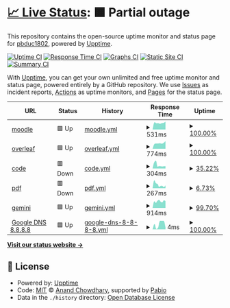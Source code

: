 # [📈 Live Status](https://up.adf.cc.ua): <!--live status--> **🟧 Partial outage**

This repository contains the open-source uptime monitor and status page for [pbduc1802](https://up.adf.cc.ua), powered by [Upptime](https://github.com/upptime/upptime).

[![Uptime CI](https://github.com/smbcat16/uptime/workflows/Uptime%20CI/badge.svg)](https://github.com/smbcat16/uptime/actions?query=workflow%3A%22Uptime+CI%22)
[![Response Time CI](https://github.com/smbcat16/uptime/workflows/Response%20Time%20CI/badge.svg)](https://github.com/smbcat16/uptime/actions?query=workflow%3A%22Response+Time+CI%22)
[![Graphs CI](https://github.com/smbcat16/uptime/workflows/Graphs%20CI/badge.svg)](https://github.com/smbcat16/uptime/actions?query=workflow%3A%22Graphs+CI%22)
[![Static Site CI](https://github.com/smbcat16/uptime/workflows/Static%20Site%20CI/badge.svg)](https://github.com/smbcat16/uptime/actions?query=workflow%3A%22Static+Site+CI%22)
[![Summary CI](https://github.com/smbcat16/uptime/workflows/Summary%20CI/badge.svg)](https://github.com/smbcat16/uptime/actions?query=workflow%3A%22Summary+CI%22)

With [Upptime](https://upptime.js.org), you can get your own unlimited and free uptime monitor and status page, powered entirely by a GitHub repository. We use [Issues](https://github.com/smbcat16/uptime/issues) as incident reports, [Actions](https://github.com/smbcat16/uptime/actions) as uptime monitors, and [Pages](https://up.adf.cc.ua) for the status page.

<!--start: status pages-->
<!-- This summary is generated by Upptime (https://github.com/upptime/upptime) -->
<!-- Do not edit this manually, your changes will be overwritten -->
<!-- prettier-ignore -->
| URL | Status | History | Response Time | Uptime |
| --- | ------ | ------- | ------------- | ------ |
| <img alt="" src="https://icons.duckduckgo.com/ip3/adf-elearning.org.ico" height="13"> [moodle](https://adf-elearning.org) | 🟩 Up | [moodle.yml](https://github.com/smbcat16/uptime/commits/HEAD/history/moodle.yml) | <details><summary><img alt="Response time graph" src="./graphs/moodle/response-time-week.png" height="20"> 531ms</summary><br><a href="https://up.adf.cc.ua/history/moodle"><img alt="Response time 547" src="https://img.shields.io/endpoint?url=https%3A%2F%2Fraw.githubusercontent.com%2Fsmbcat16%2Fuptime%2FHEAD%2Fapi%2Fmoodle%2Fresponse-time.json"></a><br><a href="https://up.adf.cc.ua/history/moodle"><img alt="24-hour response time 623" src="https://img.shields.io/endpoint?url=https%3A%2F%2Fraw.githubusercontent.com%2Fsmbcat16%2Fuptime%2FHEAD%2Fapi%2Fmoodle%2Fresponse-time-day.json"></a><br><a href="https://up.adf.cc.ua/history/moodle"><img alt="7-day response time 531" src="https://img.shields.io/endpoint?url=https%3A%2F%2Fraw.githubusercontent.com%2Fsmbcat16%2Fuptime%2FHEAD%2Fapi%2Fmoodle%2Fresponse-time-week.json"></a><br><a href="https://up.adf.cc.ua/history/moodle"><img alt="30-day response time 532" src="https://img.shields.io/endpoint?url=https%3A%2F%2Fraw.githubusercontent.com%2Fsmbcat16%2Fuptime%2FHEAD%2Fapi%2Fmoodle%2Fresponse-time-month.json"></a><br><a href="https://up.adf.cc.ua/history/moodle"><img alt="1-year response time 547" src="https://img.shields.io/endpoint?url=https%3A%2F%2Fraw.githubusercontent.com%2Fsmbcat16%2Fuptime%2FHEAD%2Fapi%2Fmoodle%2Fresponse-time-year.json"></a></details> | <details><summary><a href="https://up.adf.cc.ua/history/moodle">100.00%</a></summary><a href="https://up.adf.cc.ua/history/moodle"><img alt="All-time uptime 100.00%" src="https://img.shields.io/endpoint?url=https%3A%2F%2Fraw.githubusercontent.com%2Fsmbcat16%2Fuptime%2FHEAD%2Fapi%2Fmoodle%2Fuptime.json"></a><br><a href="https://up.adf.cc.ua/history/moodle"><img alt="24-hour uptime 100.00%" src="https://img.shields.io/endpoint?url=https%3A%2F%2Fraw.githubusercontent.com%2Fsmbcat16%2Fuptime%2FHEAD%2Fapi%2Fmoodle%2Fuptime-day.json"></a><br><a href="https://up.adf.cc.ua/history/moodle"><img alt="7-day uptime 100.00%" src="https://img.shields.io/endpoint?url=https%3A%2F%2Fraw.githubusercontent.com%2Fsmbcat16%2Fuptime%2FHEAD%2Fapi%2Fmoodle%2Fuptime-week.json"></a><br><a href="https://up.adf.cc.ua/history/moodle"><img alt="30-day uptime 100.00%" src="https://img.shields.io/endpoint?url=https%3A%2F%2Fraw.githubusercontent.com%2Fsmbcat16%2Fuptime%2FHEAD%2Fapi%2Fmoodle%2Fuptime-month.json"></a><br><a href="https://up.adf.cc.ua/history/moodle"><img alt="1-year uptime 100.00%" src="https://img.shields.io/endpoint?url=https%3A%2F%2Fraw.githubusercontent.com%2Fsmbcat16%2Fuptime%2FHEAD%2Fapi%2Fmoodle%2Fuptime-year.json"></a></details>
| <img alt="" src="https://icons.duckduckgo.com/ip3/overleaf.adf-elearning.org.ico" height="13"> [overleaf](https://overleaf.adf-elearning.org) | 🟩 Up | [overleaf.yml](https://github.com/smbcat16/uptime/commits/HEAD/history/overleaf.yml) | <details><summary><img alt="Response time graph" src="./graphs/overleaf/response-time-week.png" height="20"> 774ms</summary><br><a href="https://up.adf.cc.ua/history/overleaf"><img alt="Response time 836" src="https://img.shields.io/endpoint?url=https%3A%2F%2Fraw.githubusercontent.com%2Fsmbcat16%2Fuptime%2FHEAD%2Fapi%2Foverleaf%2Fresponse-time.json"></a><br><a href="https://up.adf.cc.ua/history/overleaf"><img alt="24-hour response time 1058" src="https://img.shields.io/endpoint?url=https%3A%2F%2Fraw.githubusercontent.com%2Fsmbcat16%2Fuptime%2FHEAD%2Fapi%2Foverleaf%2Fresponse-time-day.json"></a><br><a href="https://up.adf.cc.ua/history/overleaf"><img alt="7-day response time 774" src="https://img.shields.io/endpoint?url=https%3A%2F%2Fraw.githubusercontent.com%2Fsmbcat16%2Fuptime%2FHEAD%2Fapi%2Foverleaf%2Fresponse-time-week.json"></a><br><a href="https://up.adf.cc.ua/history/overleaf"><img alt="30-day response time 830" src="https://img.shields.io/endpoint?url=https%3A%2F%2Fraw.githubusercontent.com%2Fsmbcat16%2Fuptime%2FHEAD%2Fapi%2Foverleaf%2Fresponse-time-month.json"></a><br><a href="https://up.adf.cc.ua/history/overleaf"><img alt="1-year response time 836" src="https://img.shields.io/endpoint?url=https%3A%2F%2Fraw.githubusercontent.com%2Fsmbcat16%2Fuptime%2FHEAD%2Fapi%2Foverleaf%2Fresponse-time-year.json"></a></details> | <details><summary><a href="https://up.adf.cc.ua/history/overleaf">100.00%</a></summary><a href="https://up.adf.cc.ua/history/overleaf"><img alt="All-time uptime 100.00%" src="https://img.shields.io/endpoint?url=https%3A%2F%2Fraw.githubusercontent.com%2Fsmbcat16%2Fuptime%2FHEAD%2Fapi%2Foverleaf%2Fuptime.json"></a><br><a href="https://up.adf.cc.ua/history/overleaf"><img alt="24-hour uptime 100.00%" src="https://img.shields.io/endpoint?url=https%3A%2F%2Fraw.githubusercontent.com%2Fsmbcat16%2Fuptime%2FHEAD%2Fapi%2Foverleaf%2Fuptime-day.json"></a><br><a href="https://up.adf.cc.ua/history/overleaf"><img alt="7-day uptime 100.00%" src="https://img.shields.io/endpoint?url=https%3A%2F%2Fraw.githubusercontent.com%2Fsmbcat16%2Fuptime%2FHEAD%2Fapi%2Foverleaf%2Fuptime-week.json"></a><br><a href="https://up.adf.cc.ua/history/overleaf"><img alt="30-day uptime 100.00%" src="https://img.shields.io/endpoint?url=https%3A%2F%2Fraw.githubusercontent.com%2Fsmbcat16%2Fuptime%2FHEAD%2Fapi%2Foverleaf%2Fuptime-month.json"></a><br><a href="https://up.adf.cc.ua/history/overleaf"><img alt="1-year uptime 100.00%" src="https://img.shields.io/endpoint?url=https%3A%2F%2Fraw.githubusercontent.com%2Fsmbcat16%2Fuptime%2FHEAD%2Fapi%2Foverleaf%2Fuptime-year.json"></a></details>
| <img alt="" src="https://upload.wikimedia.org/wikipedia/commons/9/9a/Visual_Studio_Code_1.35_icon.svg" height="13"> [code](https://code.adf-elearning.org) | 🟥 Down | [code.yml](https://github.com/smbcat16/uptime/commits/HEAD/history/code.yml) | <details><summary><img alt="Response time graph" src="./graphs/code/response-time-week.png" height="20"> 304ms</summary><br><a href="https://up.adf.cc.ua/history/code"><img alt="Response time 524" src="https://img.shields.io/endpoint?url=https%3A%2F%2Fraw.githubusercontent.com%2Fsmbcat16%2Fuptime%2FHEAD%2Fapi%2Fcode%2Fresponse-time.json"></a><br><a href="https://up.adf.cc.ua/history/code"><img alt="24-hour response time 207" src="https://img.shields.io/endpoint?url=https%3A%2F%2Fraw.githubusercontent.com%2Fsmbcat16%2Fuptime%2FHEAD%2Fapi%2Fcode%2Fresponse-time-day.json"></a><br><a href="https://up.adf.cc.ua/history/code"><img alt="7-day response time 304" src="https://img.shields.io/endpoint?url=https%3A%2F%2Fraw.githubusercontent.com%2Fsmbcat16%2Fuptime%2FHEAD%2Fapi%2Fcode%2Fresponse-time-week.json"></a><br><a href="https://up.adf.cc.ua/history/code"><img alt="30-day response time 403" src="https://img.shields.io/endpoint?url=https%3A%2F%2Fraw.githubusercontent.com%2Fsmbcat16%2Fuptime%2FHEAD%2Fapi%2Fcode%2Fresponse-time-month.json"></a><br><a href="https://up.adf.cc.ua/history/code"><img alt="1-year response time 524" src="https://img.shields.io/endpoint?url=https%3A%2F%2Fraw.githubusercontent.com%2Fsmbcat16%2Fuptime%2FHEAD%2Fapi%2Fcode%2Fresponse-time-year.json"></a></details> | <details><summary><a href="https://up.adf.cc.ua/history/code">35.22%</a></summary><a href="https://up.adf.cc.ua/history/code"><img alt="All-time uptime 37.91%" src="https://img.shields.io/endpoint?url=https%3A%2F%2Fraw.githubusercontent.com%2Fsmbcat16%2Fuptime%2FHEAD%2Fapi%2Fcode%2Fuptime.json"></a><br><a href="https://up.adf.cc.ua/history/code"><img alt="24-hour uptime 0.00%" src="https://img.shields.io/endpoint?url=https%3A%2F%2Fraw.githubusercontent.com%2Fsmbcat16%2Fuptime%2FHEAD%2Fapi%2Fcode%2Fuptime-day.json"></a><br><a href="https://up.adf.cc.ua/history/code"><img alt="7-day uptime 35.22%" src="https://img.shields.io/endpoint?url=https%3A%2F%2Fraw.githubusercontent.com%2Fsmbcat16%2Fuptime%2FHEAD%2Fapi%2Fcode%2Fuptime-week.json"></a><br><a href="https://up.adf.cc.ua/history/code"><img alt="30-day uptime 17.54%" src="https://img.shields.io/endpoint?url=https%3A%2F%2Fraw.githubusercontent.com%2Fsmbcat16%2Fuptime%2FHEAD%2Fapi%2Fcode%2Fuptime-month.json"></a><br><a href="https://up.adf.cc.ua/history/code"><img alt="1-year uptime 37.91%" src="https://img.shields.io/endpoint?url=https%3A%2F%2Fraw.githubusercontent.com%2Fsmbcat16%2Fuptime%2FHEAD%2Fapi%2Fcode%2Fuptime-year.json"></a></details>
| <img alt="" src="https://icons.duckduckgo.com/ip3/pdf.adf-elearning.org.ico" height="13"> [pdf](https://pdf.adf-elearning.org) | 🟥 Down | [pdf.yml](https://github.com/smbcat16/uptime/commits/HEAD/history/pdf.yml) | <details><summary><img alt="Response time graph" src="./graphs/pdf/response-time-week.png" height="20"> 267ms</summary><br><a href="https://up.adf.cc.ua/history/pdf"><img alt="Response time 543" src="https://img.shields.io/endpoint?url=https%3A%2F%2Fraw.githubusercontent.com%2Fsmbcat16%2Fuptime%2FHEAD%2Fapi%2Fpdf%2Fresponse-time.json"></a><br><a href="https://up.adf.cc.ua/history/pdf"><img alt="24-hour response time 221" src="https://img.shields.io/endpoint?url=https%3A%2F%2Fraw.githubusercontent.com%2Fsmbcat16%2Fuptime%2FHEAD%2Fapi%2Fpdf%2Fresponse-time-day.json"></a><br><a href="https://up.adf.cc.ua/history/pdf"><img alt="7-day response time 267" src="https://img.shields.io/endpoint?url=https%3A%2F%2Fraw.githubusercontent.com%2Fsmbcat16%2Fuptime%2FHEAD%2Fapi%2Fpdf%2Fresponse-time-week.json"></a><br><a href="https://up.adf.cc.ua/history/pdf"><img alt="30-day response time 480" src="https://img.shields.io/endpoint?url=https%3A%2F%2Fraw.githubusercontent.com%2Fsmbcat16%2Fuptime%2FHEAD%2Fapi%2Fpdf%2Fresponse-time-month.json"></a><br><a href="https://up.adf.cc.ua/history/pdf"><img alt="1-year response time 543" src="https://img.shields.io/endpoint?url=https%3A%2F%2Fraw.githubusercontent.com%2Fsmbcat16%2Fuptime%2FHEAD%2Fapi%2Fpdf%2Fresponse-time-year.json"></a></details> | <details><summary><a href="https://up.adf.cc.ua/history/pdf">6.73%</a></summary><a href="https://up.adf.cc.ua/history/pdf"><img alt="All-time uptime 51.57%" src="https://img.shields.io/endpoint?url=https%3A%2F%2Fraw.githubusercontent.com%2Fsmbcat16%2Fuptime%2FHEAD%2Fapi%2Fpdf%2Fuptime.json"></a><br><a href="https://up.adf.cc.ua/history/pdf"><img alt="24-hour uptime 0.00%" src="https://img.shields.io/endpoint?url=https%3A%2F%2Fraw.githubusercontent.com%2Fsmbcat16%2Fuptime%2FHEAD%2Fapi%2Fpdf%2Fuptime-day.json"></a><br><a href="https://up.adf.cc.ua/history/pdf"><img alt="7-day uptime 6.73%" src="https://img.shields.io/endpoint?url=https%3A%2F%2Fraw.githubusercontent.com%2Fsmbcat16%2Fuptime%2FHEAD%2Fapi%2Fpdf%2Fuptime-week.json"></a><br><a href="https://up.adf.cc.ua/history/pdf"><img alt="30-day uptime 41.46%" src="https://img.shields.io/endpoint?url=https%3A%2F%2Fraw.githubusercontent.com%2Fsmbcat16%2Fuptime%2FHEAD%2Fapi%2Fpdf%2Fuptime-month.json"></a><br><a href="https://up.adf.cc.ua/history/pdf"><img alt="1-year uptime 51.57%" src="https://img.shields.io/endpoint?url=https%3A%2F%2Fraw.githubusercontent.com%2Fsmbcat16%2Fuptime%2FHEAD%2Fapi%2Fpdf%2Fuptime-year.json"></a></details>
| <img alt="" src="https://uxwing.com/wp-content/themes/uxwing/download/brands-and-social-media/google-gemini-icon.svg" height="13"> [gemini](https://gemini.adf.cc.ua) | 🟩 Up | [gemini.yml](https://github.com/smbcat16/uptime/commits/HEAD/history/gemini.yml) | <details><summary><img alt="Response time graph" src="./graphs/gemini/response-time-week.png" height="20"> 914ms</summary><br><a href="https://up.adf.cc.ua/history/gemini"><img alt="Response time 939" src="https://img.shields.io/endpoint?url=https%3A%2F%2Fraw.githubusercontent.com%2Fsmbcat16%2Fuptime%2FHEAD%2Fapi%2Fgemini%2Fresponse-time.json"></a><br><a href="https://up.adf.cc.ua/history/gemini"><img alt="24-hour response time 952" src="https://img.shields.io/endpoint?url=https%3A%2F%2Fraw.githubusercontent.com%2Fsmbcat16%2Fuptime%2FHEAD%2Fapi%2Fgemini%2Fresponse-time-day.json"></a><br><a href="https://up.adf.cc.ua/history/gemini"><img alt="7-day response time 914" src="https://img.shields.io/endpoint?url=https%3A%2F%2Fraw.githubusercontent.com%2Fsmbcat16%2Fuptime%2FHEAD%2Fapi%2Fgemini%2Fresponse-time-week.json"></a><br><a href="https://up.adf.cc.ua/history/gemini"><img alt="30-day response time 1071" src="https://img.shields.io/endpoint?url=https%3A%2F%2Fraw.githubusercontent.com%2Fsmbcat16%2Fuptime%2FHEAD%2Fapi%2Fgemini%2Fresponse-time-month.json"></a><br><a href="https://up.adf.cc.ua/history/gemini"><img alt="1-year response time 939" src="https://img.shields.io/endpoint?url=https%3A%2F%2Fraw.githubusercontent.com%2Fsmbcat16%2Fuptime%2FHEAD%2Fapi%2Fgemini%2Fresponse-time-year.json"></a></details> | <details><summary><a href="https://up.adf.cc.ua/history/gemini">99.70%</a></summary><a href="https://up.adf.cc.ua/history/gemini"><img alt="All-time uptime 90.88%" src="https://img.shields.io/endpoint?url=https%3A%2F%2Fraw.githubusercontent.com%2Fsmbcat16%2Fuptime%2FHEAD%2Fapi%2Fgemini%2Fuptime.json"></a><br><a href="https://up.adf.cc.ua/history/gemini"><img alt="24-hour uptime 100.00%" src="https://img.shields.io/endpoint?url=https%3A%2F%2Fraw.githubusercontent.com%2Fsmbcat16%2Fuptime%2FHEAD%2Fapi%2Fgemini%2Fuptime-day.json"></a><br><a href="https://up.adf.cc.ua/history/gemini"><img alt="7-day uptime 99.70%" src="https://img.shields.io/endpoint?url=https%3A%2F%2Fraw.githubusercontent.com%2Fsmbcat16%2Fuptime%2FHEAD%2Fapi%2Fgemini%2Fuptime-week.json"></a><br><a href="https://up.adf.cc.ua/history/gemini"><img alt="30-day uptime 99.93%" src="https://img.shields.io/endpoint?url=https%3A%2F%2Fraw.githubusercontent.com%2Fsmbcat16%2Fuptime%2FHEAD%2Fapi%2Fgemini%2Fuptime-month.json"></a><br><a href="https://up.adf.cc.ua/history/gemini"><img alt="1-year uptime 90.88%" src="https://img.shields.io/endpoint?url=https%3A%2F%2Fraw.githubusercontent.com%2Fsmbcat16%2Fuptime%2FHEAD%2Fapi%2Fgemini%2Fuptime-year.json"></a></details>
| <img alt="" src="https://icons.veryicon.com/png/o/application/app-general-icon-01/dns-1.png" height="13"> [Google DNS 8.8.8.8](8.8.8.8) | 🟩 Up | [google-dns-8-8-8-8.yml](https://github.com/smbcat16/uptime/commits/HEAD/history/google-dns-8-8-8-8.yml) | <details><summary><img alt="Response time graph" src="./graphs/google-dns-8-8-8-8/response-time-week.png" height="20"> 4ms</summary><br><a href="https://up.adf.cc.ua/history/google-dns-8-8-8-8"><img alt="Response time 5" src="https://img.shields.io/endpoint?url=https%3A%2F%2Fraw.githubusercontent.com%2Fsmbcat16%2Fuptime%2FHEAD%2Fapi%2Fgoogle-dns-8-8-8-8%2Fresponse-time.json"></a><br><a href="https://up.adf.cc.ua/history/google-dns-8-8-8-8"><img alt="24-hour response time 2" src="https://img.shields.io/endpoint?url=https%3A%2F%2Fraw.githubusercontent.com%2Fsmbcat16%2Fuptime%2FHEAD%2Fapi%2Fgoogle-dns-8-8-8-8%2Fresponse-time-day.json"></a><br><a href="https://up.adf.cc.ua/history/google-dns-8-8-8-8"><img alt="7-day response time 4" src="https://img.shields.io/endpoint?url=https%3A%2F%2Fraw.githubusercontent.com%2Fsmbcat16%2Fuptime%2FHEAD%2Fapi%2Fgoogle-dns-8-8-8-8%2Fresponse-time-week.json"></a><br><a href="https://up.adf.cc.ua/history/google-dns-8-8-8-8"><img alt="30-day response time 4" src="https://img.shields.io/endpoint?url=https%3A%2F%2Fraw.githubusercontent.com%2Fsmbcat16%2Fuptime%2FHEAD%2Fapi%2Fgoogle-dns-8-8-8-8%2Fresponse-time-month.json"></a><br><a href="https://up.adf.cc.ua/history/google-dns-8-8-8-8"><img alt="1-year response time 5" src="https://img.shields.io/endpoint?url=https%3A%2F%2Fraw.githubusercontent.com%2Fsmbcat16%2Fuptime%2FHEAD%2Fapi%2Fgoogle-dns-8-8-8-8%2Fresponse-time-year.json"></a></details> | <details><summary><a href="https://up.adf.cc.ua/history/google-dns-8-8-8-8">100.00%</a></summary><a href="https://up.adf.cc.ua/history/google-dns-8-8-8-8"><img alt="All-time uptime 100.00%" src="https://img.shields.io/endpoint?url=https%3A%2F%2Fraw.githubusercontent.com%2Fsmbcat16%2Fuptime%2FHEAD%2Fapi%2Fgoogle-dns-8-8-8-8%2Fuptime.json"></a><br><a href="https://up.adf.cc.ua/history/google-dns-8-8-8-8"><img alt="24-hour uptime 100.00%" src="https://img.shields.io/endpoint?url=https%3A%2F%2Fraw.githubusercontent.com%2Fsmbcat16%2Fuptime%2FHEAD%2Fapi%2Fgoogle-dns-8-8-8-8%2Fuptime-day.json"></a><br><a href="https://up.adf.cc.ua/history/google-dns-8-8-8-8"><img alt="7-day uptime 100.00%" src="https://img.shields.io/endpoint?url=https%3A%2F%2Fraw.githubusercontent.com%2Fsmbcat16%2Fuptime%2FHEAD%2Fapi%2Fgoogle-dns-8-8-8-8%2Fuptime-week.json"></a><br><a href="https://up.adf.cc.ua/history/google-dns-8-8-8-8"><img alt="30-day uptime 100.00%" src="https://img.shields.io/endpoint?url=https%3A%2F%2Fraw.githubusercontent.com%2Fsmbcat16%2Fuptime%2FHEAD%2Fapi%2Fgoogle-dns-8-8-8-8%2Fuptime-month.json"></a><br><a href="https://up.adf.cc.ua/history/google-dns-8-8-8-8"><img alt="1-year uptime 100.00%" src="https://img.shields.io/endpoint?url=https%3A%2F%2Fraw.githubusercontent.com%2Fsmbcat16%2Fuptime%2FHEAD%2Fapi%2Fgoogle-dns-8-8-8-8%2Fuptime-year.json"></a></details>

<!--end: status pages-->

[**Visit our status website →**](https://up.adf.cc.ua)

## 📄 License

- Powered by: [Upptime](https://github.com/upptime/upptime)
- Code: [MIT](./LICENSE) © [Anand Chowdhary](https://anandchowdhary.com), supported by [Pabio](https://pabio.com)
- Data in the `./history` directory: [Open Database License](https://opendatacommons.org/licenses/odbl/1-0/)
